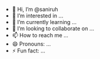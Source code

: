 - 👋 Hi, I’m @saniruh
- 👀 I’m interested in ...
- 🌱 I’m currently learning ...
- 💞️ I’m looking to collaborate on ...
- 📫 How to reach me ...
- 😄 Pronouns: ...
- ⚡ Fun fact: ...

<!---
saniruh/saniruh is a ✨ special ✨ repository because its `README.md` (this file) appears on your GitHub profile.
You can click the Preview link to take a look at your changes.
--->
